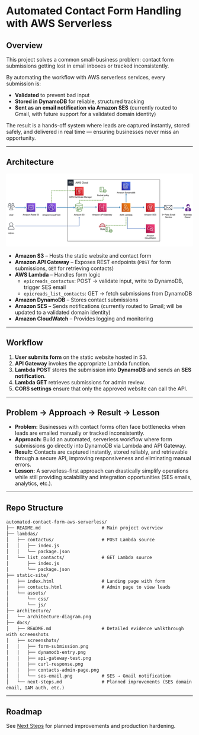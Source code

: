 # Automated Contact Form Handling with AWS Serverless

## Overview
This project solves a common small-business problem: contact form submissions getting lost in email inboxes or tracked inconsistently.  

By automating the workflow with AWS serverless services, every submission is:  
- **Validated** to prevent bad input  
- **Stored in DynamoDB** for reliable, structured tracking  
- **Sent as an email notification via Amazon SES** (currently routed to Gmail, with future support for a validated domain identity)  

The result is a hands-off system where leads are captured instantly, stored safely, and delivered in real time — ensuring businesses never miss an opportunity.  

---

## Architecture
![Architecture Diagram](./architecture/architecture-diagram.png)

- **Amazon S3** – Hosts the static website and contact form  
- **Amazon API Gateway** – Exposes REST endpoints (`POST` for form submissions, `GET` for retrieving contacts)  
- **AWS Lambda** – Handles form logic  
  - `epicreads_contactus`: POST → validate input, write to DynamoDB, trigger SES email  
  - `epicreads_list_contacts`: GET → fetch submissions from DynamoDB  
- **Amazon DynamoDB** – Stores contact submissions  
- **Amazon SES** – Sends notifications (currently routed to Gmail; will be updated to a validated domain identity)  
- **Amazon CloudWatch** – Provides logging and monitoring  

---

## Workflow
1. **User submits form** on the static website hosted in S3.  
2. **API Gateway** invokes the appropriate Lambda function.  
3. **Lambda POST** stores the submission into **DynamoDB** and sends an **SES notification**.  
4. **Lambda GET** retrieves submissions for admin review.  
5. **CORS settings** ensure that only the approved website can call the API.  

---

## Problem → Approach → Result → Lesson
- **Problem:** Businesses with contact forms often face bottlenecks when leads are emailed manually or tracked inconsistently.  
- **Approach:** Build an automated, serverless workflow where form submissions go directly into DynamoDB via Lambda and API Gateway.  
- **Result:** Contacts are captured instantly, stored reliably, and retrievable through a secure API, improving responsiveness and eliminating manual errors.  
- **Lesson:** A serverless-first approach can drastically simplify operations while still providing scalability and integration opportunities (SES emails, analytics, etc.).  

---
## Repo Structure
```plaintext
automated-contact-form-aws-serverless/
├── README.md                       # Main project overview
├── lambdas/
│   ├── contactus/                  # POST Lambda source
│   │   ├── index.js
│   │   └── package.json
│   └── list_contacts/              # GET Lambda source
│       ├── index.js
│       └── package.json
├── static-site/
│   ├── index.html                  # Landing page with form
│   ├── contacts.html               # Admin page to view leads
│   └── assets/
│       └── css/
│       └── js/
├── architecture/
│   └── architecture-diagram.png
├── docs/
│   ├── README.md                   # Detailed evidence walkthrough with screenshots
│   ├── screenshots/                
│   │   ├── form-submission.png
│   │   ├── dynamodb-entry.png
│   │   ├── api-gateway-test.png
│   │   ├── curl-response.png
│   │   ├── contacts-admin-page.png
│   │   └── ses-email.png           # SES → Gmail notification
│   └── next-steps.md               # Planned improvements (SES domain email, IAM auth, etc.)

```

---
## Roadmap
See [Next Steps](./docs/next-steps.md) for planned improvements and production hardening.

